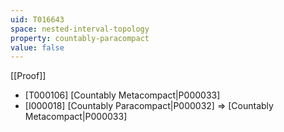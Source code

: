 ```yaml
---
uid: T016643
space: nested-interval-topology
property: countably-paracompact
value: false
---
```

[[Proof]]

* [T000106] [Countably Metacompact|P000033]
* [I000018] [Countably Paracompact|P000032] => [Countably Metacompact|P000033]

